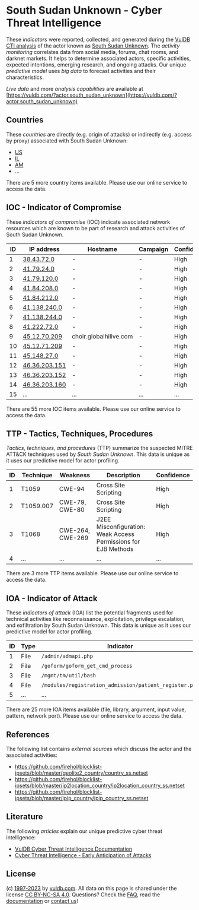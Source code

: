 # South Sudan Unknown - Cyber Threat Intelligence

These _indicators_ were reported, collected, and generated during the [VulDB CTI analysis](https://vuldb.com/?kb.cti) of the actor known as [South Sudan Unknown](https://vuldb.com/?actor.south_sudan_unknown). The _activity monitoring_ correlates data from social media, forums, chat rooms, and darknet markets. It helps to determine associated actors, specific activities, expected intentions, emerging research, and ongoing attacks. Our unique _predictive model_ uses _big data_ to forecast activities and their characteristics.

_Live data_ and more _analysis capabilities_ are available at [https://vuldb.com/?actor.south_sudan_unknown](https://vuldb.com/?actor.south_sudan_unknown)

## Countries

These _countries_ are directly (e.g. origin of attacks) or indirectly (e.g. access by proxy) associated with South Sudan Unknown:

* [US](https://vuldb.com/?country.us)
* [IL](https://vuldb.com/?country.il)
* [AM](https://vuldb.com/?country.am)
* ...

There are 5 more country items available. Please use our online service to access the data.

## IOC - Indicator of Compromise

These _indicators of compromise_ (IOC) indicate associated network resources which are known to be part of research and attack activities of South Sudan Unknown.

ID | IP address | Hostname | Campaign | Confidence
-- | ---------- | -------- | -------- | ----------
1 | [38.43.72.0](https://vuldb.com/?ip.38.43.72.0) | - | - | High
2 | [41.79.24.0](https://vuldb.com/?ip.41.79.24.0) | - | - | High
3 | [41.79.120.0](https://vuldb.com/?ip.41.79.120.0) | - | - | High
4 | [41.84.208.0](https://vuldb.com/?ip.41.84.208.0) | - | - | High
5 | [41.84.212.0](https://vuldb.com/?ip.41.84.212.0) | - | - | High
6 | [41.138.240.0](https://vuldb.com/?ip.41.138.240.0) | - | - | High
7 | [41.138.244.0](https://vuldb.com/?ip.41.138.244.0) | - | - | High
8 | [41.222.72.0](https://vuldb.com/?ip.41.222.72.0) | - | - | High
9 | [45.12.70.209](https://vuldb.com/?ip.45.12.70.209) | choir.globalhilive.com | - | High
10 | [45.12.71.209](https://vuldb.com/?ip.45.12.71.209) | - | - | High
11 | [45.148.27.0](https://vuldb.com/?ip.45.148.27.0) | - | - | High
12 | [46.36.203.151](https://vuldb.com/?ip.46.36.203.151) | - | - | High
13 | [46.36.203.152](https://vuldb.com/?ip.46.36.203.152) | - | - | High
14 | [46.36.203.160](https://vuldb.com/?ip.46.36.203.160) | - | - | High
15 | ... | ... | ... | ...

There are 55 more IOC items available. Please use our online service to access the data.

## TTP - Tactics, Techniques, Procedures

_Tactics, techniques, and procedures_ (TTP) summarize the suspected MITRE ATT&CK techniques used by _South Sudan Unknown_. This data is unique as it uses our predictive model for actor profiling.

ID | Technique | Weakness | Description | Confidence
-- | --------- | -------- | ----------- | ----------
1 | T1059 | CWE-94 | Cross Site Scripting | High
2 | T1059.007 | CWE-79, CWE-80 | Cross Site Scripting | High
3 | T1068 | CWE-264, CWE-269 | J2EE Misconfiguration: Weak Access Permissions for EJB Methods | High
4 | ... | ... | ... | ...

There are 3 more TTP items available. Please use our online service to access the data.

## IOA - Indicator of Attack

These _indicators of attack_ (IOA) list the potential fragments used for technical activities like reconnaissance, exploitation, privilege escalation, and exfiltration by South Sudan Unknown. This data is unique as it uses our predictive model for actor profiling.

ID | Type | Indicator | Confidence
-- | ---- | --------- | ----------
1 | File | `/admin/admapi.php` | High
2 | File | `/goform/goform_get_cmd_process` | High
3 | File | `/mgmt/tm/util/bash` | High
4 | File | `/modules/registration_admission/patient_register.php` | High
5 | ... | ... | ...

There are 25 more IOA items available (file, library, argument, input value, pattern, network port). Please use our online service to access the data.

## References

The following list contains _external sources_ which discuss the actor and the associated activities:

* https://github.com/firehol/blocklist-ipsets/blob/master/geolite2_country/country_ss.netset
* https://github.com/firehol/blocklist-ipsets/blob/master/ip2location_country/ip2location_country_ss.netset
* https://github.com/firehol/blocklist-ipsets/blob/master/ipip_country/ipip_country_ss.netset

## Literature

The following _articles_ explain our unique predictive cyber threat intelligence:

* [VulDB Cyber Threat Intelligence Documentation](https://vuldb.com/?kb.cti)
* [Cyber Threat Intelligence - Early Anticipation of Attacks](https://www.scip.ch/en/?labs.20201022)

## License

(c) [1997-2023](https://vuldb.com/?kb.changelog) by [vuldb.com](https://vuldb.com/?kb.about). All data on this page is shared under the license [CC BY-NC-SA 4.0](https://creativecommons.org/licenses/by-nc-sa/4.0/). Questions? Check the [FAQ](https://vuldb.com/?kb.faq), read the [documentation](https://vuldb.com/?kb) or [contact us](https://vuldb.com/?contact)!
